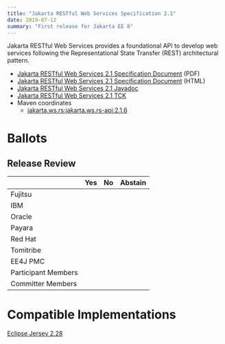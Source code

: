 ```yaml
---
title: "Jakarta RESTful Web Services Specification 2.1"
date: 2019-07-12
summary: "First release for Jakarta EE 8"
---
```

Jakarta RESTful Web Services provides a foundational API to develop web services 
following the Representational State Transfer (REST) architectural pattern.

* [Jakarta RESTful Web Services 2.1 Specification Document](restful-ws-spec_2.1.pdf) (PDF)
* [Jakarta RESTful Web Services 2.1 Specification Document](restful-ws-spec_2.1.html) (HTML)
* [Jakarta RESTful Web Services 2.1 Javadoc](./apidocs)
* [Jakarta RESTful Web Services 2.1 TCK](https://download.eclipse.org/jakartaee/restful-ws/2.1/eclipse-restful-ws-tck-2.1.0.zip)
* Maven coordinates
  * [jakarta.ws.rs:jakarta.ws.rs-api:2.1.6](https://search.maven.org/artifact/jakarta.ws.rs/jakarta.ws.rs-api/2.1.6/jar)

# Ballots

## Release Review

|                       |  Yes    | No      | Abstain  |
|-----------------------|---------|---------|----------|
|Fujitsu                |         |         |          |
|IBM                    |         |         |          |
|Oracle                 |         |         |          |
|Payara                 |         |         |          |
|Red Hat                |         |         |          |
|Tomitribe              |         |         |          |
|EE4J PMC               |         |         |          |
|Participant Members    |         |         |          |
|Committer Members      |         |         |          |

# Compatible Implementations

[Eclipse Jersey 2.28](https://projects.eclipse.org/projects/ee4j.jersey)
